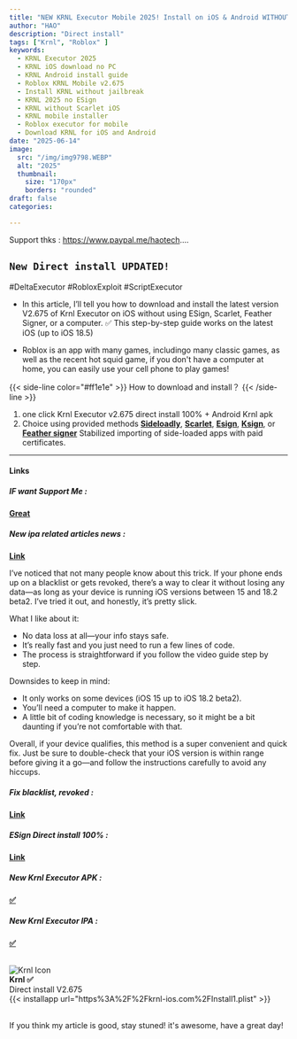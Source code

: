 ```yaml
---
title: "NEW KRNL Executor Mobile 2025! Install on iOS & Android WITHOUT ESign, Scarlet or PC!"
author: "HAO"
description: "Direct install"
tags: ["Krnl", "Roblox" ]
keywords:
  - KRNL Executor 2025
  - KRNL iOS download no PC
  - KRNL Android install guide
  - Roblox KRNL Mobile v2.675
  - Install KRNL without jailbreak
  - KRNL 2025 no ESign
  - KRNL without Scarlet iOS
  - KRNL mobile installer
  - Roblox executor for mobile
  - Download KRNL for iOS and Android
date: "2025-06-14"
image:
  src: "/img/img9798.WEBP"
  alt: "2025"
  thumbnail:
    size: "170px"
    borders: "rounded"
draft: false
categories:

---
```


Support thks : https://www.paypal.me/haotech....
<!--more-->

## **`New Direct install UPDATED!`**

#DeltaExecutor #RobloxExploit #ScriptExecutor  
- In this article, I’ll tell you how to download and install the latest version V2.675 of Krnl Executor on iOS without using ESign, Scarlet, Feather Signer, or a computer. ✅ This step-by-step guide works on the latest iOS (up to iOS 18.5)

- Roblox is an app with many games, includingo many classic games, as well as the recent hot squid game, if you don't have a computer at home, you can easily use your cell phone to play games!

{{< side-line color="#ff1e1e" >}}
How to download and install？
{{< /side-line >}}

1. one click Krnl Executor v2.675 direct install 100% + Android Krnl apk
2. Choice using provided methods **[Sideloadly](https://sideloadly.io/)**, **[Scarlet](https://haee.dpdns.org/post/scarlet-fix-250424/)**, **[Esign](https://haee.dpdns.org/post/esign-250530/)**, **[Ksign](https://haee.dpdns.org/post/ksign_250524/)**, or **[Feather signer](https://haee.dpdns.org/post/feather250309/)** Stabilized importing of side-loaded apps with paid certificates.

---

#### **Links**

##### **<font style="background: "> IF want Support Me :</font>** 
**[Great](https://www.paypal.me/haotech)**

##### **<font style="background: "> New ipa related articles news : </font>** 
**[Link](https://www.patreon.com/hao8?utm_medium=unknown&utm_source=join_link&utm_campaign=creatorshare_creator&utm_content=copyLink)**

I’ve noticed that not many people know about this trick. If your phone ends up on a blacklist or gets revoked, there’s a way to clear it without losing any data—as long as your device is running iOS versions between 15 and 18.2 beta2. I’ve tried it out, and honestly, it’s pretty slick.

What I like about it:

- No data loss at all—your info stays safe.
- It’s really fast and you just need to run a few lines of code.
- The process is straightforward if you follow the video guide step by step.

Downsides to keep in mind:

- It only works on some devices (iOS 15 up to iOS 18.2 beta2).
- You’ll need a computer to make it happen.
- A little bit of coding knowledge is necessary, so it might be a bit daunting if you’re not comfortable with that.

Overall, if your device qualifies, this method is a super convenient and quick fix. Just be sure to double-check that your iOS version is within range before giving it a go—and follow the instructions carefully to avoid any hiccups.

##### **<font style="background:  "> Fix blacklist, revoked :</font>** 
**[Link](https://haee.dpdns.org/post/fixverify-250318/)**

##### **<font style="background:  "> ESign Direct install 100% :</font>** 
**[Link](https://haee.dpdns.org/post/esign250608/)**

##### **<font style="background:  "> New Krnl Executor APK :</font>** 
**[✅](https://sinkfree.pages.dev/k)**

##### **<font style="background:  "> New Krnl Executor IPA :</font>** 
**[✅](https://sinkfree.pages.dev/ki)**

<br>

<div class="app-card">
  <div class="app-info">
    <img class="app-icon" src="/img/250609.WEBP" alt="Krnl Icon">
    <div class="app-details">
      <strong>Krnl ✅</strong><br>
      Direct install V2.675
    </div>
  </div>
  <div class="app-download">
    {{< installapp url="https%3A%2F%2Fkrnl-ios.com%2FInstall1.plist" >}}
  </div>
</div>

<br>

If you think my article is good, stay stuned! it's awesome, have a great day!